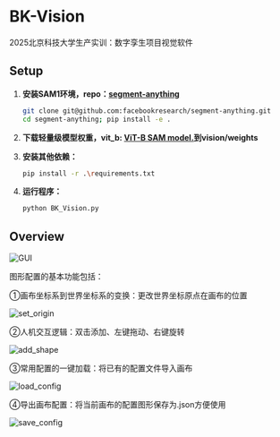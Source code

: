 # BK-Vision
2025北京科技大学生产实训：数字孪生项目视觉软件

## Setup

1. **安装SAM1环境，repo：[segment-anything](https://github.com/facebookresearch/segment-anything)**

   ```bash
   git clone git@github.com:facebookresearch/segment-anything.git
   cd segment-anything; pip install -e .
   ```

2. **下载轻量级模型权重，vit_b: [ViT-B SAM model.](https://dl.fbaipublicfiles.com/segment_anything/sam_vit_b_01ec64.pth)到vision/weights**

3. **安装其他依赖：**

   ```bash
   pip install -r .\requirements.txt
   ```

4. **运行程序：**

     ```bash
   python BK_Vision.py
   ```


## Overview

![GUI](doc/GUI.png)

图形配置的基本功能包括：

①画布坐标系到世界坐标系的变换：更改世界坐标原点在画布的位置

![set_origin](doc/set_origin.gif)

②人机交互逻辑：双击添加、左键拖动、右键旋转

![add_shape](doc/add_shape.gif)

③常用配置的一键加载：将已有的配置文件导入画布

![load_config](doc/load_config.gif)

④导出画布配置：将当前画布的配置图形保存为.json方便使用

![save_config](doc/save_config.png)
